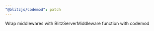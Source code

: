 ```yaml
---
"@blitzjs/codemod": patch
---
```


Wrap middlewares with BlitzServerMiddleware function with codemod
